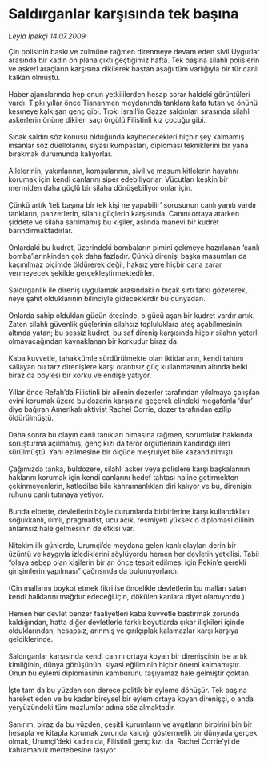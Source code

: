 # Saldırganlar karşısında tek başına

*Leyla İpekçi 14.07.2009*

<div class="taraf_structure_2col_1zq">
<div class="margen_n">



 <p>Çin polisinin baskı ve zulmüne rağmen direnmeye devam eden sivil Uygurlar arasında bir kadın ön plana çıktı geçtiğimiz hafta. Tek başına silahlı polislerin ve askerî araçların karşısına dikilerek baştan aşağı tüm varlığıyla bir tür canlı kalkan olmuştu. <br/><br/>Haber ajanslarında hep onun yetkililerden hesap sorar haldeki görüntüleri vardı. Tıpkı yıllar önce Tiananmen meydanında tanklara kafa tutan ve önünü kesmeye kalkışan genç gibi. Tıpkı İsrail’in Gazze saldırıları sırasında silahlı askerlerin önüne dikilen saçı örgülü Filistinli kız çocuğu gibi. <br/><br/>Sıcak saldırı söz konusu olduğunda kaybedecekleri hiçbir şey kalmamış insanlar söz düellolarını, siyasi kumpasları, diplomasi tekniklerini bir yana bırakmak durumunda kalıyorlar. <br/><br/>Ailelerinin, yakınlarının, komşularının, sivil ve masum kitlelerin hayatını korumak için kendi canlarını siper edebiliyorlar. Vücutları keskin bir mermiden daha güçlü bir silaha dönüşebiliyor onlar için. <br/><br/>Çünkü artık ‘tek başına bir tek kişi ne yapabilir’ sorusunun canlı yanıtı vardır tankların, panzerlerin, silahlı güçlerin karşısında. Canını ortaya atarken şiddete ve silaha sarılmamış bu kişiler, aslında manevi bir kudret barındırmaktadırlar. <br/><br/>Onlardaki bu kudret, üzerindeki bombaların pimini çekmeye hazırlanan ‘canlı bomba’larınkinden çok daha fazladır. Çünkü direnişi başka masumları da kaçınılmaz biçimde öldürerek değil, haksız yere hiçbir cana zarar vermeyecek şekilde gerçekleştirmektedirler. <br/><br/>Saldırganlık ile direniş uygulamak arasındaki o bıçak sırtı farkı gözeterek, neye şahit olduklarının bilinciyle gideceklerdir bu dünyadan. <br/><br/>Onlarda sahip oldukları gücün ötesinde, o gücü aşan bir kudret vardır artık. Zaten silahlı güvenlik güçlerinin silahsız topluluklara ateş açabilmesinin altında yatan; bu sessiz kudret, bu saf direniş karşısında hiçbir silahın yeterli olmayacağından kaynaklanan bir korkudur biraz da. <br/><br/>Kaba kuvvetle, tahakkümle sürdürülmekte olan iktidarların, kendi tahtını sallayan bu tarz direnişlere karşı orantısız güç kullanmasının altında belki biraz da böylesi bir korku ve endişe yatıyor. <br/><br/>Yıllar önce Refah’da Filistinli bir ailenin dozerler tarafından yıkılmaya çalışılan evini korumak üzere buldozerin karşısına geçerek elindeki megafonla ‘dur’ diye bağıran Amerikalı aktivist Rachel Corrie, dozer tarafından ezilip öldürülmüştü. <br/><br/>Daha sonra bu olayın canlı tanıkları olmasına rağmen, sorumlular hakkında soruşturma açılmamış, genç kızı da terör örgütlerinin kandırdığı ileri sürülmüştü. Yani ezilmesine bir ölçüde meşruiyet bile kazandırılmıştı. <br/><br/>Çağımızda tanka, buldozere, silahlı asker veya polislere karşı başkalarının haklarını korumak için kendi canlarını hedef tahtası haline getirmekten çekinmeyenlerin, katledilse bile kahramanlıkları diri kalıyor ve bu, direnişin ruhunu canlı tutmaya yetiyor. <br/><br/>Bunda elbette, devletlerin böyle durumlarda birbirlerine karşı kullandıkları soğukkanlı, ılımlı, pragmatist, ucu açık, resmiyeti yüksek o diplomasi dilinin anlamsız hale gelmesinin de etkisi var. <br/><br/>Nitekim ilk günlerde, Urumçi’de meydana gelen kanlı olayları derin bir üzüntü ve kaygıyla izlediklerini söylüyordu hemen her devletin yetkilisi. Tabii “olaya sebep olan kişilerin bir an önce tespit edilmesi için Pekin’e gerekli girişimlerin yapılması” çağrısında da bulunuyorlardı. <br/><br/>(Çin mallarını boykot etmek fikri ise öncelikle devletlerin bu malları satan kendi halklarını mağdur edeceği için, dökülen kanlara diyet olamıyordu.) <br/><br/>Hemen her devlet benzer faaliyetleri kaba kuvvetle bastırmak zorunda kaldığından, hatta diğer devletlerle farklı boyutlarda çıkar ilişkileri içinde olduklarından, hesapsız, arınmış ve çırılçıplak kalamazlar karşı karşıya geldiklerinde. <br/><br/>Saldırganlar karşısında kendi canını ortaya koyan bir direnişçinin ise artık kimliğinin, dünya görüşünün, siyasi eğiliminin hiçbir önemi kalmamıştır. Onun bu eylemi diplomasinin kamburunu taşıyamaz hale gelmiştir çoktan. <br/><br/>İşte tam da bu yüzden son derece politik bir eyleme dönüşür. Tek başına hareket eden ve bu kadar bireysel bir eylem ortaya koyan direnişçi, o anda yeryüzündeki tüm mazlumlar adına söz almaktadır. <br/><br/>Sanırım, biraz da bu yüzden, çeşitli kurumların ve aygıtların birbirini bin bir hesapla ve kitapla korumak zorunda kaldığı göstermelik bir dünyada gerçek olmak, Urumçi’deki kadını da, Filistinli genç kızı da, Rachel Corrie’yi de kahramanlık mertebesine taşıyor.</p>
<br/>
<br/>
<br/>



<br/>


<div id="taraf_not">
</div>

</div>


</div>
